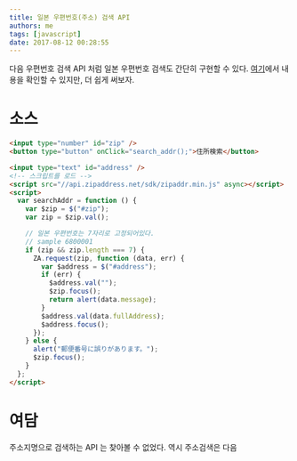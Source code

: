 ```yaml
---
title: 일본 우편번호(주소) 검색 API
authors: me
tags: [javascript]
date: 2017-08-12 00:28:55
---
```


다음 우편번호 검색 API 처럼 일본 우편번호 검색도 간단히 구현할 수 있다.
[여기](https://zipaddress.net/)에서 내용을 확인할 수 있지만, 더 쉽게 써보자.

# 소스

```html
<input type="number" id="zip" />
<button type="button" onClick="search_addr();">住所検索</button>

<input type="text" id="address" />
<!-- 스크립트를 로드 -->
<script src="//api.zipaddress.net/sdk/zipaddr.min.js" async></script>
<script>
  var searchAddr = function () {
    var $zip = $("#zip");
    var zip = $zip.val();

    // 일본 우편번호는 7자리로 고정되어있다.
    // sample 6800001
    if (zip && zip.length === 7) {
      ZA.request(zip, function (data, err) {
        var $address = $("#address");
        if (err) {
          $address.val("");
          $zip.focus();
          return alert(data.message);
        }
        $address.val(data.fullAddress);
        $address.focus();
      });
    } else {
      alert("郵便番号に誤りがあります。");
      $zip.focus();
    }
  };
</script>
```

# 여담

주소지명으로 검색하는 API 는 찾아볼 수 없었다.
역시 주소검색은 다음
